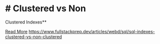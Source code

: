 # # Clustered vs Non

Clustered Indexes**

[Read More](https://www.fullstackprep.dev/articles/webd/sql/sql-indexes-clustered-vs-non-clustered) https://www.fullstackprep.dev/articles/webd/sql/sql-indexes-clustered-vs-non-clustered
